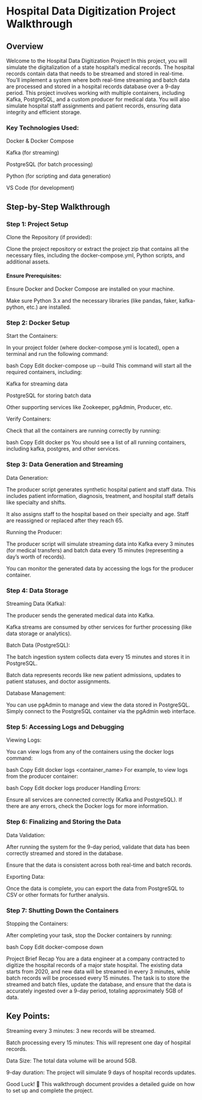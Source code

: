 # Hospital Data Digitization Project Walkthrough

## Overview

Welcome to the Hospital Data Digitization Project! In this project, you will simulate the digitalization of a state hospital’s medical records. The hospital records contain data that needs to be streamed and stored in real-time. You’ll implement a system where both real-time streaming and batch data are processed and stored in a hospital records database over a 9-day period. This project involves working with multiple containers, including Kafka, PostgreSQL, and a custom producer for medical data. You will also simulate hospital staff assignments and patient records, ensuring data integrity and efficient storage.

### Key Technologies Used:
Docker & Docker Compose

Kafka (for streaming)

PostgreSQL (for batch processing)

Python (for scripting and data generation)

VS Code (for development)

## Step-by-Step Walkthrough
### Step 1: Project Setup
Clone the Repository (if provided):

Clone the project repository or extract the project zip that contains all the necessary files, including the docker-compose.yml, Python scripts, and additional assets.

#### Ensure Prerequisites:

Ensure Docker and Docker Compose are installed on your machine.

Make sure Python 3.x and the necessary libraries (like pandas, faker, kafka-python, etc.) are installed.

### Step 2: Docker Setup
Start the Containers:

In your project folder (where docker-compose.yml is located), open a terminal and run the following command:

bash
Copy
Edit
docker-compose up --build
This command will start all the required containers, including:

Kafka for streaming data

PostgreSQL for storing batch data

Other supporting services like Zookeeper, pgAdmin, Producer, etc.

Verify Containers:

Check that all the containers are running correctly by running:

bash
Copy
Edit
docker ps
You should see a list of all running containers, including kafka, postgres, and other services.

### Step 3: Data Generation and Streaming
Data Generation:

The producer script generates synthetic hospital patient and staff data. This includes patient information, diagnosis, treatment, and hospital staff details like specialty and shifts.

It also assigns staff to the hospital based on their specialty and age. Staff are reassigned or replaced after they reach 65.

Running the Producer:

The producer script will simulate streaming data into Kafka every 3 minutes (for medical transfers) and batch data every 15 minutes (representing a day’s worth of records).

You can monitor the generated data by accessing the logs for the producer container.

### Step 4: Data Storage
Streaming Data (Kafka):

The producer sends the generated medical data into Kafka.

Kafka streams are consumed by other services for further processing (like data storage or analytics).

Batch Data (PostgreSQL):

The batch ingestion system collects data every 15 minutes and stores it in PostgreSQL.

Batch data represents records like new patient admissions, updates to patient statuses, and doctor assignments.

Database Management:

You can use pgAdmin to manage and view the data stored in PostgreSQL. Simply connect to the PostgreSQL container via the pgAdmin web interface.

### Step 5: Accessing Logs and Debugging
Viewing Logs:

You can view logs from any of the containers using the docker logs command:

bash
Copy
Edit
docker logs <container_name>
For example, to view logs from the producer container:

bash
Copy
Edit
docker logs producer
Handling Errors:

Ensure all services are connected correctly (Kafka and PostgreSQL). If there are any errors, check the Docker logs for more information.

### Step 6: Finalizing and Storing the Data
Data Validation:

After running the system for the 9-day period, validate that data has been correctly streamed and stored in the database.

Ensure that the data is consistent across both real-time and batch records.

Exporting Data:

Once the data is complete, you can export the data from PostgreSQL to CSV or other formats for further analysis.

### Step 7: Shutting Down the Containers
Stopping the Containers:

After completing your task, stop the Docker containers by running:

bash
Copy
Edit
docker-compose down

Project Brief Recap
You are a data engineer at a company contracted to digitize the hospital records of a major state hospital. The existing data starts from 2020, and new data will be streamed in every 3 minutes, while batch records will be processed every 15 minutes. The task is to store the streamed and batch files, update the database, and ensure that the data is accurately ingested over a 9-day period, totaling approximately 5GB of data.

## Key Points:
Streaming every 3 minutes: 3 new records will be streamed.

Batch processing every 15 minutes: This will represent one day of hospital records.

Data Size: The total data volume will be around 5GB.

9-day duration: The project will simulate 9 days of hospital records updates.

Good Luck! 🚀
This walkthrough document provides a detailed guide on how to set up and complete the project. 